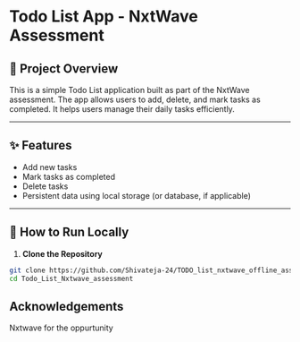 # Todo List App - NxtWave Assessment

## 📝 Project Overview

This is a simple Todo List application built as part of the NxtWave assessment. The app allows users to add, delete, and mark tasks as completed. It helps users manage their daily tasks efficiently.

---

## ✨ Features

- Add new tasks
- Mark tasks as completed
- Delete tasks
- Persistent data using local storage (or database, if applicable)

---

## 🚀 How to Run Locally

1. **Clone the Repository**
```bash
git clone https://github.com/Shivateja-24/TODO_list_nxtwave_offline_assessment.git
cd Todo_List_Nxtwave_assessment
```
## Acknowledgements

Nxtwave for the oppurtunity
